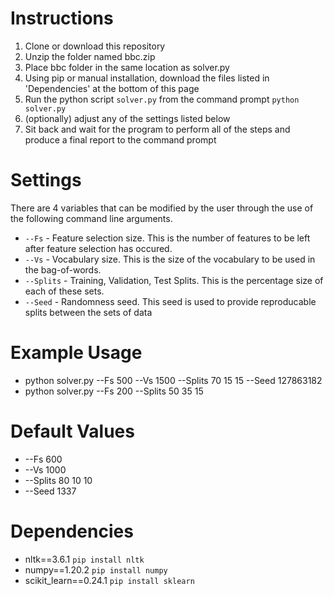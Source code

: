 # Instructions
1. Clone or download this repository
2. Unzip the folder named bbc.zip
3. Place bbc folder in the same location as solver.py
4. Using pip or manual installation, download the files listed in 'Dependencies' at the bottom of this page
5. Run the python script `solver.py` from the command prompt `python solver.py`
6. (optionally) adjust any of the settings listed below
7. Sit back and wait for the program to perform all of the steps and produce a final report to the command prompt

# Settings
There are 4 variables that can be modified by the user through the use of the following command line arguments.
* `--Fs` - Feature selection size. This is the number of features to be left after feature selection has occured.
* `--Vs` - Vocabulary size. This is the size of the vocabulary to be used in the bag-of-words.
* `--Splits` - Training, Validation, Test Splits. This is the percentage size of each of these sets.
* `--Seed` - Randomness seed. This seed is used to provide reproducable splits between the sets of data

# Example Usage
* python solver.py --Fs 500 --Vs 1500 --Splits 70 15 15 --Seed 127863182
* python solver.py --Fs 200 --Splits 50 35 15

# Default Values
* --Fs 600
* --Vs 1000
* --Splits 80 10 10
* --Seed 1337


# Dependencies
* nltk==3.6.1              `pip install nltk`
* numpy==1.20.2            `pip install numpy`
* scikit_learn==0.24.1     `pip install sklearn`
